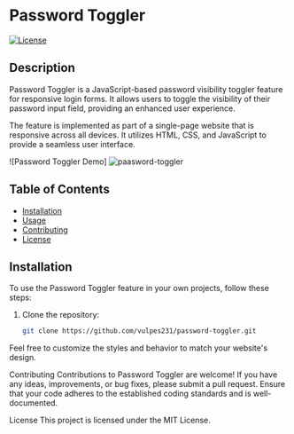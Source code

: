 # Password Toggler

[![License](https://img.shields.io/badge/license-MIT-blue.svg)](https://github.com/vulpes231/password-toggler/blob/main/LICENSE)

## Description

Password Toggler is a JavaScript-based password visibility toggler feature for responsive login forms. It allows users to toggle the visibility of their password input field, providing an enhanced user experience.

The feature is implemented as part of a single-page website that is responsive across all devices. It utilizes HTML, CSS, and JavaScript to provide a seamless user interface.

![Password Toggler Demo] ![paasword-toggler](https://github.com/vulpes231/password-toggle/assets/94878993/a81e097c-005b-4053-8a09-2375361f2f8d)


## Table of Contents

- [Installation](#installation)
- [Usage](#usage)
- [Contributing](#contributing)
- [License](#license)

## Installation

To use the Password Toggler feature in your own projects, follow these steps:

1. Clone the repository:

   ```bash
   git clone https://github.com/vulpes231/password-toggler.git


Feel free to customize the styles and behavior to match your website's design.

Contributing
Contributions to Password Toggler are welcome! If you have any ideas, improvements, or bug fixes, please submit a pull request. Ensure that your code adheres to the established coding standards and is well-documented.

License
This project is licensed under the MIT License.
